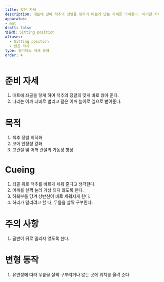 ```yaml
---
title: 앉은 자세
description: 매트에 앉아 척추의 정렬을 맞추어 바르게 앉는 자세를 의미한다. 이러한 자세에서는 어깨를 이완시키고, 하복부를 당겨 상반신이 바로 세워지게 한다.
apparatus: 
- mat
draft: false
영문명: Sitting position
aliases:
  - Sitting position
  - 앉은 자세
type: 필라테스 자세 유형
order: 4
---
```


# 준비 자세

1. 매트에 좌골을 닿게 하여 척추의 정렬의 맞게 바로 앉아 준다.
2. 다리는 어깨 너비로 벌리고 팔은 어깨 높이로 옆으로 뻗어준다.

# 목적

1. 척추 정렬 최적화
2. 코어 안정성 강화
3. 고관절 및 어깨 관절의 가동성 향상

# Cueing

1. 좌골 위로 척추를 바르게 세워 준다고 생각한다.
2. 어깨를 살짝 눌러 거상 되지 않도록 한다.
3. 하복부를 당겨 상반신이 바로 세워지게 한다.
4. 허리가 말리려고 할 때, 무릎을 살짝 구부린다.

# 주의 사항

1. 골반이 뒤로 밀리지 않도록 한다.

# 변형 동작

1. 유연성에 따라 무릎을 살짝 구부리거나 않는 곳에 위치를 올려 준다.

